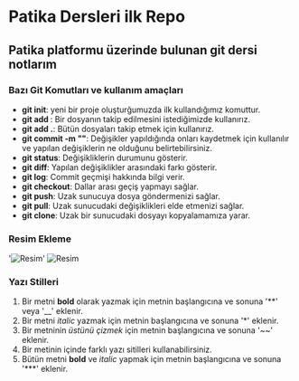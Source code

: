 # Patika Dersleri ilk Repo
## Patika platformu üzerinde bulunan git dersi notlarım


### Bazı Git Komutları ve kullanım amaçları
* **git init**: yeni bir proje oluşturğumuzda ilk kullandığımız komuttur.
* **git add <dosya ismi>**: Bir dosyanın takip edilmesini istediğimizde kullanırız.
* **git add .**: Bütün dosyaları takip etmek için kullanırız.
* **git commit -m "<mesaj>"**: Değişikler yapıldığında onları kaydetmek için kullanılır ve yapılan değişiklerin ne olduğunu belirtebilirsiniz.
* **git status**: Değişikliklerin durumunu gösterir.
* **git diff**: Yapılan değişiklikler arasındaki farkı gösterir.
* **git log**: Commit geçmişi hakkında bilgi verir.
* **git checkout**: Dallar arası geçiş yapmayı sağlar.
* **git push**: Uzak sunucuya dosya göndermenizi sağlar.
* **git pull**: Uzak sunucudaki değişiklikleri elde etmenizi sağlar.
* **git clone**: Uzak bir sunucudaki dosyayı kopyalamamıza yarar.


### Resim Ekleme
'![Resim](https://myoctocat.com/assets/images/base-octocat.svg)'
![Resim](https://myoctocat.com/assets/images/base-octocat.svg)

### Yazı Stilleri

1. Bir metni **bold** olarak yazmak için metnin başlangıcına ve sonuna '**' veya '__'  eklenir.
2. Bir metni *italic* yazmak için metnin başlangıcına ve sonuna '*'  eklenir.
3. Bir metninin *üstünü çizmek* için metnin başlangıcına ve sonuna '~~'  eklenir.
4. Bir metinin içinde farklı yazı sitilleri kullanabilirsiniz.
5. Bütün metni **bold** ve *italic* yapmak için metnin başlangıcına ve sonuna '***'  eklenir.

